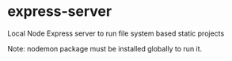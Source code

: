 # express-server
Local Node Express server to run file system based static projects

Note: nodemon package must be installed globally to run it.

